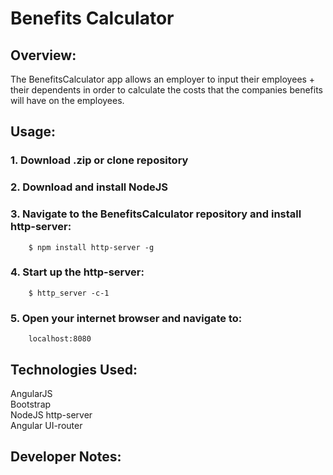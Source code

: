 # Benefits Calculator

## Overview:

 The BenefitsCalculator app allows an employer to input their employees + their dependents in
 order to calculate the costs that the companies benefits will have on the employees.

## Usage:

 ### 1. Download .zip or clone repository
 ### 2. Download and install NodeJS
 ### 3. Navigate to the BenefitsCalculator repository and install http-server:
		$ npm install http-server -g
 
 ### 4. Start up the http-server:
		$ http_server -c-1
	
 ### 5. Open your internet browser and navigate to: 
		localhost:8080
 

## Technologies Used:

 AngularJS  
 Bootstrap  
 NodeJS http-server  
 Angular UI-router   

 
## Developer Notes:

 